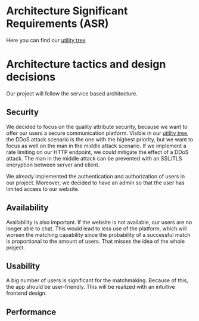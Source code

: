 # Architecture Significant Requirements (ASR)

Here you can find our [utility tree](https://github.com/DarkressX/Common/blob/main/docs/SAD/Utility_tree_template.pdf)

# Architecture tactics and design decisions

Our project will follow the service based architecture.

## Security

We decided to focus on the quality attribute security, because we want to offer our users a secure communication platform. 
Visible in our [utility tree](https://github.com/DarkressX/Common/blob/main/docs/SAD/Utility_tree_template.pdf), the DDoS attack scenario is the one with the highest priority, but we want to focus as well on the man in the middle attack scenario. 
If we implement a rate limiting on our HTTP endpoint, we could mitigate the effect of a DDoS attack. The man in the middle attack can be prevented with an SSL/TLS encryption between server and client.

We already implemented the authentication and authorization of users in our project. 
Moreover, we decided to have an admin so that the user has limited access to our website.

## Availability

Availability is also important. If the website is not available, our users are no longer able to chat.
This would lead to less use of the platform, which will worsen the matching capability since the probability of a successful match is proportional to the amount of users. 
That misses the idea of the whole project.

## Usability

A big number of users is significant for the matchmaking. Because of this, the app should be user-friendly. This will be realized with an intuitive frontend design.

## Performance

